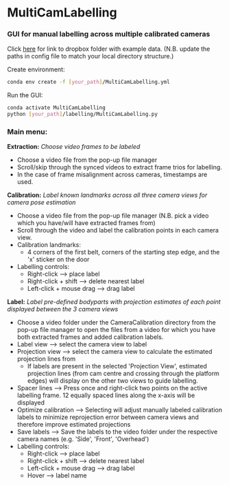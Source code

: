 # MultiCamLabelling
### GUI for manual labelling across multiple calibrated cameras

Click [here](https://www.dropbox.com/scl/fo/ifppb8f3ss8z1ijvun3ry/AAAgY5bUVrrvuz4W0q-rYWA?rlkey=1tjdthbuqur7kuqb4a1t0bcza&dl=0) for link to dropbox folder with example data.
(N.B. update the paths in config file to match your local directory structure.)

Create environment:
```bash
conda env create -f [your_path]/MultiCamLabelling.yml
```
Run the GUI:
```bash
conda activate MultiCamLabelling
python [your_path]/labelling/MultiCamLabelling.py
```

### Main menu:
**Extraction:**
*Choose video frames to be labeled*
- Choose a video file from the pop-up file manager
- Scroll/skip through the synced videos to extract frame trios for labelling.
- In the case of frame misalignment across cameras, timestamps are used.

**Calibration:**
*Label known landmarks across all three camera views for camera pose estimation*
- Choose a video file from the pop-up file manager (N.B. pick a video which you have/will have extracted frames from)
- Scroll through the video and label the calibration points in each camera view.
- Calibration landmarks:
  - 4 corners of the first belt, corners of the starting step edge, and the 'x' sticker on the door
- Labelling controls:
  - Right-click --> place label
  - Right-click + shift --> delete nearest label
  - Left-click + mouse drag --> drag label

**Label:**
*Label pre-defined bodyparts with projection estimates of each point displayed between the 3 camera views*
- Choose a video folder under the CameraCalibration directory from the pop-up file manager to open the files from a video for which you have both extracted frames and added calibration labels. 
- Label view --> select the camera view to label
- Projection view --> select the camera view to calculate the estimated projection lines from 
  - If labels are present in the selected 'Projection View', estimated projection lines (from cam centre and crossing through the platform edges) will display on the other two views to guide labelling.
- Spacer lines --> Press once and right-click two points on the active labelling frame. 12 equally spaced lines along the x-axis will be displayed 
- Optimize calibration --> Selecting will adjust manually labeled calibration labels to minimize reprojection error between camera views and therefore improve estimated projections
- Save labels --> Save the labels to the video folder under the respective camera names (e.g. 'Side', 'Front', 'Overhead')
- Labelling controls:
  - Right-click --> place label
  - Right-click + shift --> delete nearest label
  - Left-click + mouse drag --> drag label
  - Hover --> label name
